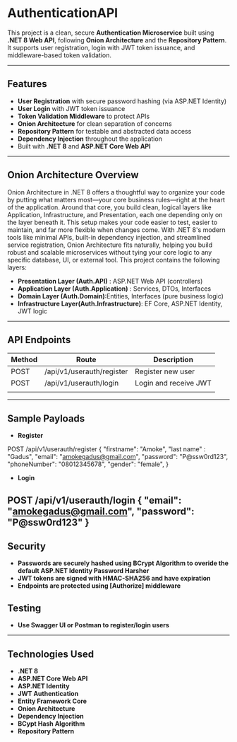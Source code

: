 # AuthenticationAPI

This project is a clean, secure **Authentication Microservice** built using **.NET 8 Web API**, following **Onion Architecture** and the **Repository Pattern**. It supports user registration, login with JWT token issuance, and middleware-based token validation.

---

## Features

- **User Registration** with secure password hashing (via ASP.NET Identity)
- **User Login** with JWT token issuance
- **Token Validation Middleware** to protect APIs
- **Onion Architecture** for clean separation of concerns
- **Repository Pattern** for testable and abstracted data access
- **Dependency Injection** throughout the application
- Built with **.NET 8** and **ASP.NET Core Web API**

---
## Onion Architecture Overview
Onion Architecture in .NET 8 offers a thoughtful way to organize your code by putting what matters most—your core business rules—right at the heart of the application. Around that core, you build clean, logical layers like Application, Infrastructure, and Presentation, each one depending only on the layer beneath it. This setup makes your code easier to test, easier to maintain, and far more flexible when changes come. With .NET 8's modern tools like minimal APIs, built-in dependency injection, and streamlined service registration, Onion Architecture fits naturally, helping you build robust and scalable microservices without tying your core logic to any specific database, UI, or external tool.
This project contains the following layers: 
- **Presentation Layer (Auth.API)** : ASP.NET Web API (controllers)
- **Application Layer (Auth.Application)** : Services, DTOs, Interfaces
- **Domain Layer (Auth.Domain)**:Entities, Interfaces (pure business logic)
- **Infrastructure Layer(Auth.Infrastructure)**: EF Core, ASP.NET Identity, JWT logic
---
## API Endpoints
| Method | Route              | Description                    |
| ------ | ------------------ | ------------------------------ |
| POST   | /api/v1/userauth/register | Register new user              |
| POST   | /api/v1/userauth/login    | Login and receive JWT          |
| |
---
## Sample Payloads
- **Register**

POST /api/v1/userauth/register
{
  "firstname": "Amoke",
  "last name" : "Gadus",
  "email": "amokegadus@gmail.com",
  "password": "P@ssw0rd123",
  "phoneNumber": "08012345678",
  "gender": "female",
}

- **Login**

POST /api/v1/userauth/login
{
  "email": "amokegadus@gmail.com",
  "password": "P@ssw0rd123"
}
---
## Security
- **Passwords are securely hashed using BCrypt Algorithm to overide the default ASP.NET Identity Password Harsher**
- **JWT tokens are signed with HMAC-SHA256 and have expiration**
- **Endpoints are protected using [Authorize] middleware**

## Testing
- **Use Swagger UI or Postman to register/login users**

---
## Technologies Used
- **.NET 8**
- **ASP.NET Core Web API**
- **ASP.NET Identity**
- **JWT Authentication**
- **Entity Framework Core**
- **Onion Architecture**
- **Dependency Injection**
- **BCypt Hash Algorithm**
- **Repository Pattern**
